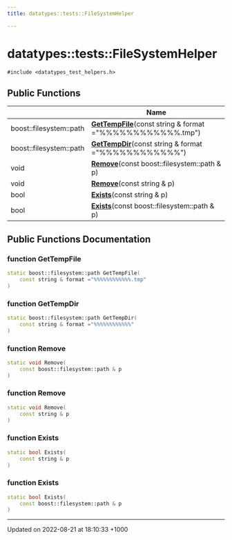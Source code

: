 ```yaml
---
title: datatypes::tests::FileSystemHelper

---
```


# datatypes::tests::FileSystemHelper






`#include <datatypes_test_helpers.h>`

## Public Functions

|                | Name           |
| -------------- | -------------- |
| boost::filesystem::path | **[GetTempFile](/uchronia-ts-doc/cpp/Classes/classdatatypes_1_1tests_1_1FileSystemHelper/#function-gettempfile)**(const string & format ="%%%%%%%%%%%%.tmp") |
| boost::filesystem::path | **[GetTempDir](/uchronia-ts-doc/cpp/Classes/classdatatypes_1_1tests_1_1FileSystemHelper/#function-gettempdir)**(const string & format ="%%%%%%%%%%%%") |
| void | **[Remove](/uchronia-ts-doc/cpp/Classes/classdatatypes_1_1tests_1_1FileSystemHelper/#function-remove)**(const boost::filesystem::path & p) |
| void | **[Remove](/uchronia-ts-doc/cpp/Classes/classdatatypes_1_1tests_1_1FileSystemHelper/#function-remove)**(const string & p) |
| bool | **[Exists](/uchronia-ts-doc/cpp/Classes/classdatatypes_1_1tests_1_1FileSystemHelper/#function-exists)**(const string & p) |
| bool | **[Exists](/uchronia-ts-doc/cpp/Classes/classdatatypes_1_1tests_1_1FileSystemHelper/#function-exists)**(const boost::filesystem::path & p) |

## Public Functions Documentation

### function GetTempFile

```cpp
static boost::filesystem::path GetTempFile(
    const string & format ="%%%%%%%%%%%%.tmp"
)
```


### function GetTempDir

```cpp
static boost::filesystem::path GetTempDir(
    const string & format ="%%%%%%%%%%%%"
)
```


### function Remove

```cpp
static void Remove(
    const boost::filesystem::path & p
)
```


### function Remove

```cpp
static void Remove(
    const string & p
)
```


### function Exists

```cpp
static bool Exists(
    const string & p
)
```


### function Exists

```cpp
static bool Exists(
    const boost::filesystem::path & p
)
```


-------------------------------

Updated on 2022-08-21 at 18:10:33 +1000